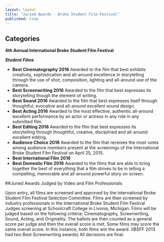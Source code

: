 ```yaml
---
layout: layout
title: "Juried Awards - Broke Student Film Festival"
published: true
---
```



## Categories




**4th Annual International Broke Student Film Festival**
 	



_**Student Films**_

- **Best Cinematography 2016**
Awarded to the film that best exhibits creativity, sophistication and all-around excellence in storytelling through the use of shot, composition, lighting and all-around use of the camera.
- **Best Screenwriting 2016**
Awarded to the film that best expresses its storytelling though the element of writing.
- **Best Sound 2016**
Awarded to the film that best expresses itself through thoughtful, evocative and all-around excellent sound design.
- **Best Acting 2016**
Awarded to the most effective, authentic all-around excellent performance by an actor or actress in any role in any submitted film.
- **Best Editing 2016**
Awarded to the film that best expresses its storytelling through thoughtful, creative, disciplined and all-around excellent editing.
- **Audience Choice 2016**
Awarded to the film that receives the most votes among audience members present at the screenings of the International Broke Student Film Festival on April 25, 2015.
- **Best International Film 2016**
- **Best Domestic Film 2016**
Awarded to the films that are able to bring together the best of everything that a film strives to be in telling a compelling, memorable and all-around powerful story on screen.

##Juried Awards Judged by Video and Film Professionals

Upon entry, all films are screened and approved by the International Broke Student Film Festival Selection Committee. Films are then screened by industry professionals in the  International Broke Student Film Festival Judges screening at Schoolcraft College in Livonia, Michigan. Films will be judged based on the following criteria: Cinematography, Screenwriting, Sound, Acting, and Originality. The ballots are then counted as a general score per judge and then the overall score is met. Some films may score the same overall score. In this instance, both films win the award. (IBSFF 2013 had two Best Screenwriting awards) All decisions are final.
